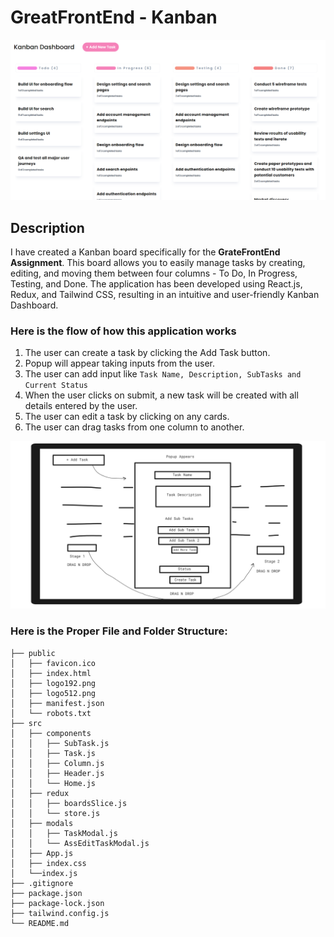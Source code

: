 # GreatFrontEnd - Kanban

![Screenshot](./public/screenshot.png)


## Description
I have created a Kanban board specifically for the <b>GrateFrontEnd Assignment</b>. This board allows you to easily manage tasks by creating, editing, and moving them between four columns - To Do, In Progress, Testing, and Done. The application has been developed using React.js, Redux, and Tailwind CSS, resulting in an intuitive and user-friendly Kanban Dashboard.

### Here is the flow of how this application works
1. The user can create a task by clicking the Add Task button.
2. Popup will appear taking inputs from the user. 
3. The user can add input like ```Task Name, Description, SubTasks and Current Status```
3. When the user clicks on submit, a new task will be created with all details entered by the user.
4. The user can edit a task by clicking on any cards.
5. The user can drag tasks from one column to another.

![Flow](./public/flow.png)

### Here is the Proper File and Folder Structure:

```
├── public
│   ├── favicon.ico
│   ├── index.html
│   ├── logo192.png
│   ├── logo512.png
│   ├── manifest.json
│   └── robots.txt
├── src
│   ├── components
│   │   ├── SubTask.js
│   │   ├── Task.js
│   │   ├── Column.js
│   │   ├── Header.js
│   │   └── Home.js
│   ├── redux
│   │   ├── boardsSlice.js
│   │   └── store.js
│   ├── modals
│   │   ├── TaskModal.js
│   │   └── AssEditTaskModal.js
│   ├── App.js
│   ├── index.css
│   └──index.js
├── .gitignore
├── package.json
├── package-lock.json
├── tailwind.config.js
└── README.md
```


